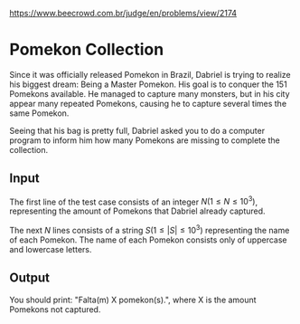 https://www.beecrowd.com.br/judge/en/problems/view/2174

# Pomekon Collection

Since it was officially released Pomekon in Brazil, Dabriel is trying to
realize his biggest dream: Being a Master Pomekon. His goal is to conquer the
151 Pomekons available. He managed to capture many monsters, but in his city
appear many repeated Pomekons, causing he to capture several times the same
Pomekon.

Seeing that his bag is pretty full, Dabriel asked you to do a computer program
to inform him how many Pomekons are missing to complete the collection.

## Input

The first line of the test case consists of an integer $N (1 \leq N \leq
10^3)$, representing the amount of Pomekons that Dabriel already captured.

The next $N$ lines consists of a string $S (1 \leq |S| \leq 10^3)$
representing the name of each Pomekon. The name of each Pomekon consists only
of uppercase and lowercase letters.

## Output

You should print: "Falta(m) X pomekon(s).", where X is the amount Pomekons not
captured.

